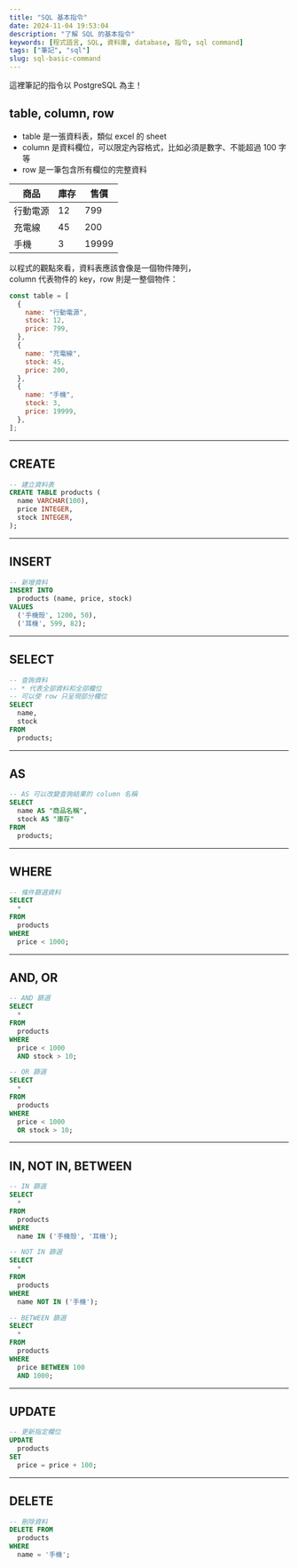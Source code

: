 ```yaml
---
title: "SQL 基本指令"
date: 2024-11-04 19:53:04
description: "了解 SQL 的基本指令"
keywords: [程式語言, SQL, 資料庫, database, 指令, sql command]
tags: ["筆記", "sql"]
slug: sql-basic-command
---
```


這裡筆記的指令以 PostgreSQL 為主！

## table, column, row

- table 是一張資料表，類似 excel 的 sheet
- column 是資料欄位，可以限定內容格式，比如必須是數字、不能超過 100 字等
- row 是一筆包含所有欄位的完整資料

| 商品     | 庫存 | 售價  |
| -------- | ---- | ----- |
| 行動電源 | 12   | 799   |
| 充電線   | 45   | 200   |
| 手機     | 3    | 19999 |

以程式的觀點來看，資料表應該會像是一個物件陣列，  
column 代表物件的 key，row 則是一整個物件：

```javascript
const table = [
  {
    name: "行動電源",
    stock: 12,
    price: 799,
  },
  {
    name: "充電線",
    stock: 45,
    price: 200,
  },
  {
    name: "手機",
    stock: 3,
    price: 19999,
  },
];
```

---

## CREATE

```sql
-- 建立資料表
CREATE TABLE products (
  name VARCHAR(100),
  price INTEGER,
  stock INTEGER,
);
```

---

## INSERT

```sql
-- 新增資料
INSERT INTO
  products (name, price, stock)
VALUES
  ('手機殼', 1200, 50),
  ('耳機', 599, 82);
```

---

## SELECT

```sql
-- 查詢資料
-- * 代表全部資料和全部欄位
-- 可以使 row 只呈現部分欄位
SELECT
  name,
  stock
FROM
  products;
```

---

## AS

```sql
-- AS 可以改變查詢結果的 column 名稱
SELECT
  name AS "商品名稱",
  stock AS "庫存"
FROM
  products;
```

---

## WHERE

```sql
-- 條件篩選資料
SELECT
  *
FROM
  products
WHERE
  price < 1000;
```

---

## AND, OR

```sql
-- AND 篩選
SELECT
  *
FROM
  products
WHERE
  price < 1000
  AND stock > 10;

-- OR 篩選
SELECT
  *
FROM
  products
WHERE
  price < 1000
  OR stock > 10;
```

---

## IN, NOT IN, BETWEEN

```sql
-- IN 篩選
SELECT
  *
FROM
  products
WHERE
  name IN ('手機殼', '耳機');

-- NOT IN 篩選
SELECT
  *
FROM
  products
WHERE
  name NOT IN ('手機');

-- BETWEEN 篩選
SELECT
  *
FROM
  products
WHERE
  price BETWEEN 100
  AND 1000;
```

---

## UPDATE

```sql
-- 更新指定欄位
UPDATE
  products
SET
  price = price + 100;
```

---

## DELETE

```sql
-- 刪除資料
DELETE FROM
  products
WHERE
  name = '手機';
```
